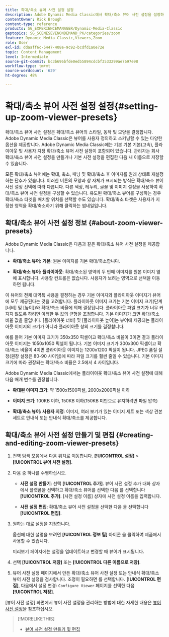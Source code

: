 ```yaml
---
title: 확대/축소 뷰어 사전 설정 설정
description: Adobe Dynamic Media Classic에서 확대/축소 뷰어 사전 설정을 설정하는 방법에 대해 알아봅니다.
contentOwner: Rick Brough
content-type: reference
products: SG_EXPERIENCEMANAGER/Dynamic-Media-Classic
geptopics: SG_SCENESEVENONDEMAND_PK/categories/zoom
feature: Dynamic Media Classic,Viewers,Zoom
role: User
exl-id: ddaaff6c-5447-408e-9c92-bcdfd1a0e72e
topic: Content Management
level: Intermediate
source-git-commit: bc3b696bfde0ed55894cdcbf3533299ae7697e98
workflow-type: tm+mt
source-wordcount: '629'
ht-degree: 48%

---
```


# 확대/축소 뷰어 사전 설정 설정{#setting-up-zoom-viewer-presets}

확대/축소 뷰어 사전 설정은 확대/축소 뷰어의 스타일, 동작 및 모양을 결정합니다. Adobe Dynamic Media Classic은 뷰어를 사용자 정의하고 스키닝할 수 있는 다양한 옵션을 제공합니다. Adobe Dynamic Media Classic에는 기본 기본 기본(고속), 플라이아웃 및 사용자 지정 확대/축소 뷰어 사전 설정이 포함되어 있습니다. 관리자는 회사 확대/축소 뷰어 사전 설정을 만들거나 기본 사전 설정을 편집한 다음 새 이름으로 저장할 수 있습니다.

모든 확대/축소 뷰어에는 확대, 축소, 패닝 및 확대/축소 후 이미지를 원래 상태로 재설정하는 단추가 있습니다. 이러한 버튼의 모양과 창 자체가 표시되는 방식은 확대/축소 뷰어 사전 설정 선택에 따라 다릅니다. 다른 색상, 테두리, 글꼴 및 이미지 설정을 사용하여 확대/축소 뷰어 사전 설정을 구성할 수 있습니다. 유도된 확대/축소 뷰어를 구성하는 경우 확대/축소 타겟을 배치할 위치를 선택할 수도 있습니다. 확대/축소 타겟은 사용자가 지정한 영역을 확대/축소하기 위해 클릭하는 썸네일입니다.

## 확대/축소 뷰어 사전 설정 정보 {#about-zoom-viewer-presets}

Adobe Dynamic Media Classic은 다음과 같은 확대/축소 뷰어 사전 설정을 제공합니다.

* **확대/축소 뷰어: 기본**: 원본 이미지를 기본 확대/축소합니다.

* **확대/축소 뷰어: 플라이아웃**: 확대/축소된 영역의 두 번째 이미지를 원본 이미지 옆에 표시합니다. 사용할 컨트롤은 없습니다. 사용자가 보려는 영역으로 선택을 이동하면 됩니다.

이 뷰어의 전체 대역폭 사용을 결정하는 경우 기본 이미지와 플라이아웃 이미지가 뷰어에 모두 제공된다는 것을 고려합니다. 플라이아웃 이미지 크기는 기본 이미지 크기(단계 [너비] 및 [높이])와 확대/축소 비율에 의해 결정됩니다. 플라이아웃 파일 크기가 너무 커지지 않도록 하려면 이러한 두 값의 균형을 조정합니다. 기본 이미지가 크면 확대/축소 비율 값을 줄입니다. [플라이아웃 너비] 및 [플라이아웃 높이]는 뷰어에 제공되는 플라이아웃 이미지의 크기가 아니라 플라이아웃 창의 크기를 결정합니다.

예를 들어 기본 이미지 크기가 350x350 픽셀이고 확대/축소 비율이 3이면 결과 플라이아웃 이미지는 1050x1050 픽셀이 됩니다. 기본 이미지 크기가 300x300 픽셀이고 확대/축소 비율이 4이면 플라이아웃 이미지는 1200x1200 픽셀이 됩니다. JPEG 품질 설정(권장 설정은 80-90 사이임)에 따라 파일 크기를 훨씬 줄일 수 있습니다. 기본 이미지 크기에 따라 권장되는 확대/축소 비율은 2.5에서 4 사이입니다.

Adobe Dynamic Media Classic에서는 플라이아웃 확대/축소 뷰어 사전 설정에 대해 다음 매개 변수를 권장합니다.

* **확대된 이미지 크기**: 약 1500x1500픽셀, 2000x2000픽셀 이하

* **이미지 크기**: 100KB 이하, 150KB 이하(150KB 미만으로 유지하려면 파일 압축)

* **확대/축소 뷰어: 사용자 지정**: 이미지, 여러 보기가 있는 이미지 세트 또는 색상 견본 세트로 안내식 또는 안내식 확대/축소를 제공합니다.

## 확대/축소 뷰어 사전 설정 만들기 및 편집 {#creating-and-editing-zoom-viewer-presets}

1. 전역 탐색 모음에서 다음 위치로 이동합니다. **[!UICONTROL 설정]** > **[!UICONTROL 뷰어 사전 설정]**.
1. 다음 중 하나를 수행하십시오.

   * **사전 설정 만들기**: 선택 **[!UICONTROL 추가]**. 뷰어 사전 설정 추가 대화 상자에서 플랫폼을 선택하고 확대/축소 뷰어를 선택한 다음 를 선택합니다 **[!UICONTROL 추가]**. [사전 설정 이름] 상자에 사전 설정 이름을 입력합니다.

   * **사전 설정 편집**: 확대/축소 뷰어 사전 설정을 선택한 다음 을 선택합니다 **[!UICONTROL 편집]**.

1. 원하는 대로 설정을 지정합니다.

   옵션에 대한 설명을 보려면 **[!UICONTROL 정보 팁]** 아이콘 을 클릭하여 제품에서 사용할 수 있습니다.

   미리보기 페이지에는 설정을 업데이트하고 변경할 때 뷰어가 표시됩니다.

1. 선택 **[!UICONTROL 저장]** 또는 **[!UICONTROL 다른 이름으로 저장]**.
1. 뷰어 사전 설정 페이지에서 만든 확대/축소 뷰어 사전 설정 또는 안내식 확대/축소 뷰어 사전 설정을 검사합니다. 조정이 필요하면 를 선택합니다. **[!UICONTROL 편집]**, 다음에서 설정 변경: `Configure Viewer` 페이지를 선택한 다음 **[!UICONTROL 저장]**.

[뷰어 사전 설정] 화면에서 뷰어 사전 설정을 관리하는 방법에 대한 자세한 내용은 [뷰어 사전 설정](application-setup.md#viewer_presets)을 참조하십시오.

>[!MORELIKETHIS]
>
>* [뷰어 사전 설정 만들기 및 편집](application-setup.md#adding_and_editing_viewer_presets)
